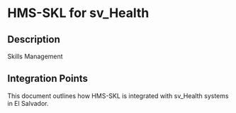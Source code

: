 # HMS-SKL for sv_Health

## Description

Skills Management

## Integration Points

This document outlines how HMS-SKL is integrated with sv_Health systems in El Salvador.
